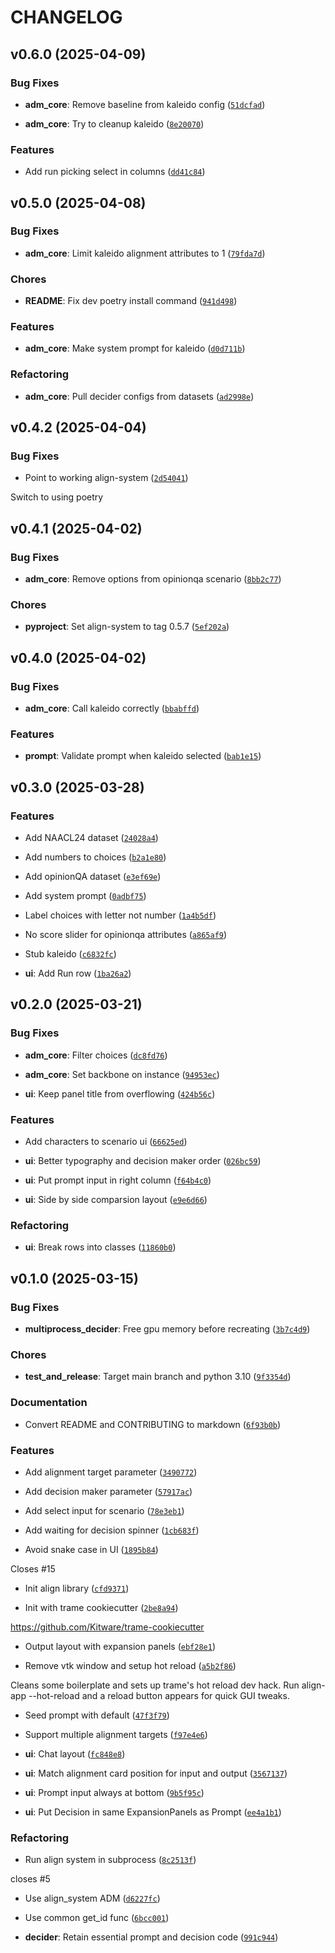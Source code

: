 # CHANGELOG


## v0.6.0 (2025-04-09)

### Bug Fixes

- **adm_core**: Remove baseline from kaleido config
  ([`51dcfad`](https://github.com/ITM-Kitware/align-app/commit/51dcfad30c61bf4f1b9ab8fc6d3562b1302a03fe))

- **adm_core**: Try to cleanup kaleido
  ([`8e20070`](https://github.com/ITM-Kitware/align-app/commit/8e20070b5822663a8d62a28df41ad1318d6b69a3))

### Features

- Add run picking select in columns
  ([`dd41c84`](https://github.com/ITM-Kitware/align-app/commit/dd41c84db84564dd9e9f4e8eb526a7dc537b5409))


## v0.5.0 (2025-04-08)

### Bug Fixes

- **adm_core**: Limit kaleido alignment attributes to 1
  ([`79fda7d`](https://github.com/ITM-Kitware/align-app/commit/79fda7d077f42d21c7eba4e313985bc9c5738e3a))

### Chores

- **README**: Fix dev poetry install command
  ([`941d498`](https://github.com/ITM-Kitware/align-app/commit/941d498d029e3f4f587652ce5d56be21673d4602))

### Features

- **adm_core**: Make system prompt for kaleido
  ([`d0d711b`](https://github.com/ITM-Kitware/align-app/commit/d0d711bd722095e94dd898bd6b5bcce5cbe8fcac))

### Refactoring

- **adm_core**: Pull decider configs from datasets
  ([`ad2998e`](https://github.com/ITM-Kitware/align-app/commit/ad2998e663f8c46a2b77e326ed6f107fa2e138ba))


## v0.4.2 (2025-04-04)

### Bug Fixes

- Point to working align-system
  ([`2d54041`](https://github.com/ITM-Kitware/align-app/commit/2d54041278cc63ad4e890b038f90725ffe49abcf))

Switch to using poetry


## v0.4.1 (2025-04-02)

### Bug Fixes

- **adm_core**: Remove options from opinionqa scenario
  ([`8bb2c77`](https://github.com/ITM-Kitware/align-app/commit/8bb2c77f648551f9d7c9e84ee325da7d02255d66))

### Chores

- **pyproject**: Set align-system to tag 0.5.7
  ([`5ef202a`](https://github.com/ITM-Kitware/align-app/commit/5ef202a308070d7b4120945c82f785015de4411f))


## v0.4.0 (2025-04-02)

### Bug Fixes

- **adm_core**: Call kaleido correctly
  ([`bbabffd`](https://github.com/ITM-Kitware/align-app/commit/bbabffd3e12db6ab92f4755baf63c740911f7b24))

### Features

- **prompt**: Validate prompt when kaleido selected
  ([`bab1e15`](https://github.com/ITM-Kitware/align-app/commit/bab1e154e78dc5584e8c3081d6bf117cdaf3f952))


## v0.3.0 (2025-03-28)

### Features

- Add NAACL24 dataset
  ([`24028a4`](https://github.com/ITM-Kitware/align-app/commit/24028a4492ce3f8928d47440beead84cdb8d343c))

- Add numbers to choices
  ([`b2a1e80`](https://github.com/ITM-Kitware/align-app/commit/b2a1e800252bb989e54216b6141e2c5e77cb624a))

- Add opinionQA dataset
  ([`e3ef69e`](https://github.com/ITM-Kitware/align-app/commit/e3ef69e775a39b1d81612a496730e0ffadbf9609))

- Add system prompt
  ([`0adbf75`](https://github.com/ITM-Kitware/align-app/commit/0adbf754fecc7f474e5286787cd07f57c4ef199d))

- Label choices with letter not number
  ([`1a4b5df`](https://github.com/ITM-Kitware/align-app/commit/1a4b5df0c34cdc26c13153ae01b2a1c2a416c647))

- No score slider for opinionqa attributes
  ([`a865af9`](https://github.com/ITM-Kitware/align-app/commit/a865af94d50813522b247085bcd11c4215757c8c))

- Stub kaleido
  ([`c6832fc`](https://github.com/ITM-Kitware/align-app/commit/c6832fcdffbb5d1a5d507141755756b0c76cdd6c))

- **ui**: Add Run row
  ([`1ba26a2`](https://github.com/ITM-Kitware/align-app/commit/1ba26a2c918ba7453cf19f6e06843269d87eb708))


## v0.2.0 (2025-03-21)

### Bug Fixes

- **adm_core**: Filter choices
  ([`dc8fd76`](https://github.com/ITM-Kitware/align-app/commit/dc8fd7648f108c3b183c7ff9c39878ad10d25c31))

- **adm_core**: Set backbone on instance
  ([`94953ec`](https://github.com/ITM-Kitware/align-app/commit/94953ecce79966a89ba0b6b8a5f3f4034644ecba))

- **ui**: Keep panel title from overflowing
  ([`424b56c`](https://github.com/ITM-Kitware/align-app/commit/424b56ccb8d57d1a3e7e0b4a6d97d3a472f9c47e))

### Features

- Add characters to scenario ui
  ([`66625ed`](https://github.com/ITM-Kitware/align-app/commit/66625ed5e80c1bb7cb1e94d690314618f6a04447))

- **ui**: Better typography and decision maker order
  ([`026bc59`](https://github.com/ITM-Kitware/align-app/commit/026bc59f6faf52f3de2466fc716cc000fe992944))

- **ui**: Put prompt input in right column
  ([`f64b4c0`](https://github.com/ITM-Kitware/align-app/commit/f64b4c0db2eec6f00d7f14c7dfcb619ab484236a))

- **ui**: Side by side comparsion layout
  ([`e9e6d66`](https://github.com/ITM-Kitware/align-app/commit/e9e6d66b29a82e1ef034bde1210b75f00c87f201))

### Refactoring

- **ui**: Break rows into classes
  ([`11860b0`](https://github.com/ITM-Kitware/align-app/commit/11860b00b607692808fc8505b66b7bed80eae956))


## v0.1.0 (2025-03-15)

### Bug Fixes

- **multiprocess_decider**: Free gpu memory before recreating
  ([`3b7c4d9`](https://github.com/ITM-Kitware/align-app/commit/3b7c4d91ee7f7b07a205706c3bc8532bd310cc26))

### Chores

- **test_and_release**: Target main branch and python 3.10
  ([`9f3354d`](https://github.com/ITM-Kitware/align-app/commit/9f3354d67c6f9b2035bde06eb5f0cfc417f13b60))

### Documentation

- Convert README and CONTRIBUTING to markdown
  ([`6f93b0b`](https://github.com/ITM-Kitware/align-app/commit/6f93b0b5b45a03c57a0c2b4ce71f0b65ee2077b3))

### Features

- Add alignment target parameter
  ([`3490772`](https://github.com/ITM-Kitware/align-app/commit/349077208ec299fdb3d808ad794544d907bb1715))

- Add decision maker parameter
  ([`57917ac`](https://github.com/ITM-Kitware/align-app/commit/57917ac117432c793a77b4f67255f31a05f6b2a6))

- Add select input for scenario
  ([`78e3eb1`](https://github.com/ITM-Kitware/align-app/commit/78e3eb103462d93a596f7947bd27ad76b6b965e3))

- Add waiting for decision spinner
  ([`1cb683f`](https://github.com/ITM-Kitware/align-app/commit/1cb683f2b69a4c2db4054eaff05b9198cad5f29c))

- Avoid snake case in UI
  ([`1895b84`](https://github.com/ITM-Kitware/align-app/commit/1895b849c1fc9f9495b55960d5d38afd484a337c))

Closes #15

- Init align library
  ([`cfd9371`](https://github.com/ITM-Kitware/align-app/commit/cfd93716de88fd60e97ae6462fc2bce4320f2e4b))

- Init with trame cookiecutter
  ([`2be8a94`](https://github.com/ITM-Kitware/align-app/commit/2be8a9468ba58fa5ab4d0b594c7f4430617294d8))

https://github.com/Kitware/trame-cookiecutter

- Output layout with expansion panels
  ([`ebf28e1`](https://github.com/ITM-Kitware/align-app/commit/ebf28e1ecd1255c939456f58e4b8883d02e774c6))

- Remove vtk window and setup hot reload
  ([`a5b2f86`](https://github.com/ITM-Kitware/align-app/commit/a5b2f8613014b96235215088e4c2e221541bd648))

Cleans some boilerplate and sets up trame's hot reload dev hack. Run align-app --hot-reload and a
  reload button appears for quick GUI tweaks.

- Seed prompt with default
  ([`47f3f79`](https://github.com/ITM-Kitware/align-app/commit/47f3f79355c031e6b9140fa6d63a166536f1caff))

- Support multiple alignment targets
  ([`f97e4e6`](https://github.com/ITM-Kitware/align-app/commit/f97e4e699cce873a597ea4cd272f76c4596d3235))

- **ui**: Chat layout
  ([`fc848e8`](https://github.com/ITM-Kitware/align-app/commit/fc848e8622b510c101a4c6ddae04cd480676d6d8))

- **ui**: Match alignment card position for input and output
  ([`3567137`](https://github.com/ITM-Kitware/align-app/commit/356713781447064a8f7ae620a9114cd84efe1c8f))

- **ui**: Prompt input always at bottom
  ([`9b5f95c`](https://github.com/ITM-Kitware/align-app/commit/9b5f95c50e5ed27a07af258038893a68a3d9839d))

- **ui**: Put Decision in same ExpansionPanels as Prompt
  ([`ee4a1b1`](https://github.com/ITM-Kitware/align-app/commit/ee4a1b154e9d4ebfba148c34fad1cb8beb4428d8))

### Refactoring

- Run align system in subprocess
  ([`8c2513f`](https://github.com/ITM-Kitware/align-app/commit/8c2513f9818c0eea8bb0bf76661491a1dbc4d1c5))

closes #5

- Use align_system ADM
  ([`d6227fc`](https://github.com/ITM-Kitware/align-app/commit/d6227fca4784a6d62063ab2a8239bf6bdffcd2cc))

- Use common get_id func
  ([`6bcc001`](https://github.com/ITM-Kitware/align-app/commit/6bcc001718d16fdcb5a732713c8ec7dab561e30e))

- **decider**: Retain essential prompt and decision code
  ([`991c944`](https://github.com/ITM-Kitware/align-app/commit/991c944ade2db956dbce84cf9c4f25cef796fd1e))
